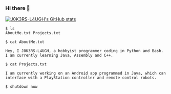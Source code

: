 ### Hi there 👋

[![J0K3RS-L4UGH's GitHub stats](https://github-readme-stats.vercel.app/api?username=J0K3RS-L4UGH&theme=tokyonight)](https://github.com/anuraghazra/github-readme-stats)

```
$ ls
AboutMe.txt Projects.txt

$ cat AboutMe.txt

Hey, I J0K3RS-L4UGH, a hobbyist programmer coding in Python and Bash. I am currently learning Java, Assembly and C++.

$ cat Projects.txt

I am currently working on an Android app programmed in Java, which can interface with a PlayStation controller and remote control robots.

$ shutdown now
```
